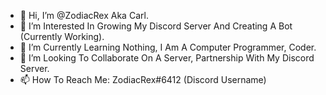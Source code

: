 - 👋 Hi, I’m @ZodiacRex Aka Carl.
- 👀 I’m Interested In Growing My Discord Server And Creating A Bot (Currently Working).
- 🌱 I’m Currently Learning Nothing, I Am A Computer Programmer, Coder.
- 💞️ I’m Looking To Collaborate On A Server, Partnership With My Discord Server.
- 📫 How To Reach Me: ZodiacRex#6412 (Discord Username)

<!---
ZodiacRex/ZodiacRex is a ✨ special ✨ repository because its `README.md` (this file) appears on your GitHub profile.
You can click the Preview link to take a look at your changes.
--->
